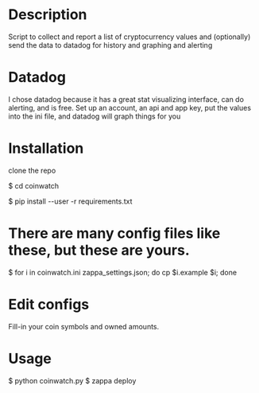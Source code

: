 # Description
Script to collect and report a list of cryptocurrency values and (optionally) send the data to datadog for history and graphing and alerting

# Datadog
I chose datadog because it has a great stat visualizing interface, can do alerting, and is free. 
Set up an account, an api and app key, put the values into the ini file, and datadog will graph things for you

# Installation

clone the repo

$ cd coinwatch

$ pip install --user -r requirements.txt

# There are many config files like these, but these are yours.
$ for i in coinwatch.ini zappa_settings.json; do cp $i.example $i; done

# Edit configs
Fill-in your coin symbols and owned amounts.

# Usage

$ python coinwatch.py
$ zappa deploy 

